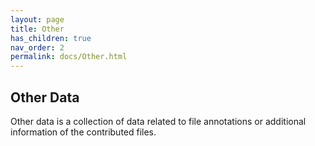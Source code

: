 ```yaml
--- 
layout: page 
title: Other 
has_children: true 
nav_order: 2 
permalink: docs/Other.html 
---
```


## Other Data 

Other data is a collection of data related to file annotations or additional information of the contributed files. 
